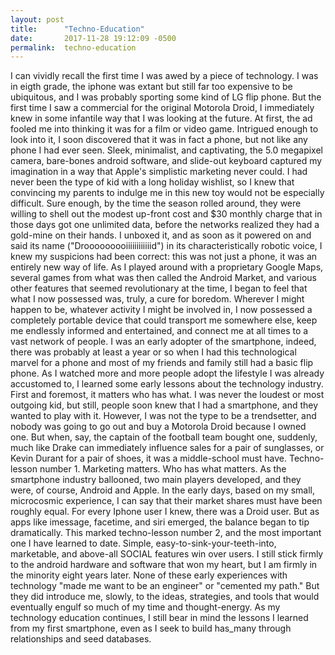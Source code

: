```yaml
---
layout: post
title:      "Techno-Education"
date:       2017-11-28 19:12:09 -0500
permalink:  techno-education
---
```



   I can vividly recall the first time I was awed by a piece of technology. I was in eigth grade, the iphone was extant but still far too expensive to be ubiquitous, and I was probably sporting some kind of LG flip phone. But the first time I saw a commercial for the original Motorola Droid, I immediately knew in some infantile way that I was looking at the future. At first, the ad fooled me into thinking it was for a film or video game. Intrigued enough to look into it, I soon discovered that it was in fact a phone, but not like any phone I had ever seen. Sleek, minimalist, and captivating, the 5.0 megapixel camera, bare-bones android software, and slide-out keyboard captured my imagination in a way that Apple's simplistic marketing never could. 
		I had never been the type of kid with a long holiday wishlist, so I knew that convincing my parents to indulge me in this new toy would not be especially difficult. Sure enough, by the time the season rolled around, they were willing to shell out the  modest up-front cost and $30 monthly charge that in those days got one unlimited data, before the networks realized they had a gold-mine on their hands. I unboxed it, and as soon as it powered on and said its name ("Drooooooooiiiiiiiiiiiid") in its characteristically robotic voice, I knew my suspicions had been correct: this was not just a phone, it was an entirely new way of life. 
		As I played around with a proprietary Google Maps, several games from what was then called the Android Market, and various other features that seemed revolutionary at the time, I began to feel that what I now possessed was, truly, a cure for boredom. Wherever I might happen to be, whatever activity I might be involved in, I now possessed a completely portable device that could transport me somewhere else, keep me endlessly informed and entertained, and connect me at all times to a vast network of people. 
		I was an early adopter of the smartphone, indeed, there was probably at least a year or so when I had this technological marvel for a phone and most of my friends and family still had a basic flip phone. As I watched more and more people adopt the lifestyle I was already accustomed to, I learned some early lessons about the technology industry. First and foremost, it matters who has what. I was never the loudest or most outgoing kid, but still, people soon knew that I had a smartphone, and they wanted to play with it. However, I was not the type to be a trendsetter, and nobody was going to go out and buy a Motorola Droid because I owned one. But when, say, the captain of the football team bought one, suddenly, much like Drake can immediately influence sales for a pair of sunglasses, or Kevin Durant for a pair of shoes, it was a middle-school must have.  Techno-lesson number 1. Marketing matters. Who has what matters. 
		As the smartphone industry ballooned, two main players developed, and they were, of course, Android and Apple. In the early days, based on my small, microcosmic experience, I can say that their market shares must have been roughly equal. For every Iphone user I knew, there was a Droid user. But as apps like imessage, facetime, and siri emerged, the balance began to tip dramatically. This marked techno-lesson number 2, and the most important one I have learned to date. Simple, easy-to-sink-your-teeth-into, marketable, and above-all SOCIAL features win over users. I still stick firmly to the android hardware and software that won my heart, but I am firmly in the minority eight years later. 
		None of these early experiences with technology "made me want to be an engineer" or "cemented my path." But they did introduce me, slowly, to the ideas, strategies, and tools that would eventually engulf so much of my time and thought-energy. As my technology education continues, I still bear in mind the lessons I learned from my first smartphone, even as I seek to build has_many through relationships and seed databases.
